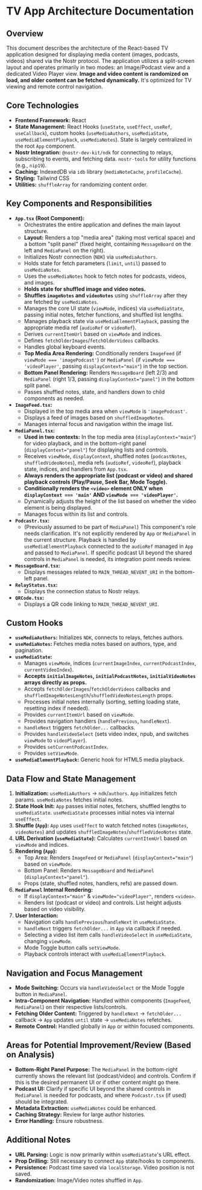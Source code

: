 # TV App Architecture Documentation

## Overview

This document describes the architecture of the React-based TV application designed for displaying media content (images, podcasts, videos) shared via the Nostr protocol. The application utilizes a split-screen layout and operates primarily in two modes: an Image/Podcast view and a dedicated Video Player view. **Image and video content is randomized on load, and older content can be fetched dynamically.** It's optimized for TV viewing and remote control navigation.

## Core Technologies

*   **Frontend Framework:** React
*   **State Management:** React Hooks (`useState`, `useEffect`, `useRef`, `useCallback`), custom hooks (`useMediaAuthors`, `useMediaState`, `useMediaElementPlayback`, `useMediaNotes`). State is largely centralized in the root `App` component.
*   **Nostr Integration:** `@nostr-dev-kit/ndk` for connecting to relays, subscribing to events, and fetching data. `nostr-tools` for utility functions (e.g., `nip19`).
*   **Caching:** IndexedDB via `idb` library (`mediaNoteCache`, `profileCache`).
*   **Styling:** Tailwind CSS
*   **Utilities:** `shuffleArray` for randomizing content order.

## Key Components and Responsibilities

*   **`App.tsx` (Root Component):**
    *   Orchestrates the entire application and defines the main layout structure.
    *   **Layout:** Renders a top "media area" (taking most vertical space) and a bottom "split panel" (fixed height, containing `MessageBoard` on the left and `MediaPanel` on the right).
    *   Initializes Nostr connection (`NDK`) via `useMediaAuthors`.
    *   Holds state for fetch parameters (`limit`, `until`) passed to `useMediaNotes`.
    *   Uses the `useMediaNotes` hook to fetch notes for podcasts, videos, and images.
    *   **Holds state for shuffled image and video notes.**
    *   **Shuffles `imageNotes` and `videoNotes`** using `shuffleArray` after they are fetched by `useMediaNotes`.
    *   Manages the core UI state (`viewMode`, indices) via `useMediaState`, passing initial notes, fetcher functions, and shuffled list lengths.
    *   Manages playback state via `useMediaElementPlayback`, passing the appropriate media ref (`audioRef` or `videoRef`).
    *   Derives `currentItemUrl` based on `viewMode` and indices.
    *   Defines `fetchOlderImages`/`fetchOlderVideos` callbacks.
    *   Handles global keyboard events.
    *   **Top Media Area Rendering:** Conditionally renders `ImageFeed` (if `viewMode === 'imagePodcast'`) or `MediaPanel` (if `viewMode === 'videoPlayer'`, passing `displayContext="main"`) in the top section.
    *   **Bottom Panel Rendering:** Renders `MessageBoard` (left 2/3) and `MediaPanel` (right 1/3, passing `displayContext="panel"`) in the bottom split panel.
    *   Passes shuffled notes, state, and handlers down to child components as needed.
*   **`ImageFeed.tsx`:**
    *   Displayed in the top media area when `viewMode` is `'imagePodcast'`.
    *   Displays a feed of images based on `shuffledImageNotes`.
    *   Manages internal focus and navigation within the image list.
*   **`MediaPanel.tsx`:**
    *   **Used in two contexts:** In the top media area (`displayContext="main"`) for video playback, and in the bottom-right panel (`displayContext="panel"`) for displaying lists and controls.
    *   Receives `viewMode`, `displayContext`, shuffled notes (`podcastNotes`, `shuffledVideoNotes`), media refs (`audioRef`, `videoRef`), playback state, indices, and handlers from `App.tsx`.
    *   **Always renders the appropriate list (podcast or video) and shared playback controls (Play/Pause, Seek Bar, Mode Toggle).**
    *   **Conditionally renders the `<video>` element ONLY when `displayContext === 'main'` AND `viewMode === 'videoPlayer'`.**
    *   Dynamically adjusts the height of the list based on whether the video element is being displayed.
    *   Manages focus within its list and controls.
*   **`Podcastr.tsx`:**
    *   (Previously assumed to be part of `MediaPanel`) This component's role needs clarification. It's not explicitly rendered by `App` or `MediaPanel` in the current structure. Playback is handled by `useMediaElementPlayback` connected to the `audioRef` managed in `App` and passed to `MediaPanel`. If specific podcast UI beyond the shared controls in `MediaPanel` is needed, its integration point needs review.
*   **`MessageBoard.tsx`:**
    *   Displays messages related to `MAIN_THREAD_NEVENT_URI` in the bottom-left panel.
*   **`RelayStatus.tsx`:**
    *   Displays the connection status to Nostr relays.
*   **`QRCode.tsx`:**
    *   Displays a QR code linking to `MAIN_THREAD_NEVENT_URI`.

## Custom Hooks

*   **`useMediaAuthors`:** Initializes `NDK`, connects to relays, fetches authors.
*   **`useMediaNotes`:** Fetches media notes based on authors, type, and pagination.
*   **`useMediaState`:**
    *   Manages `viewMode`, indices (`currentImageIndex`, `currentPodcastIndex`, `currentVideoIndex`).
    *   **Accepts `initialImageNotes`, `initialPodcastNotes`, `initialVideoNotes` arrays directly as props.**
    *   Accepts `fetchOlderImages`/`fetchOlderVideos` callbacks and `shuffledImageNotesLength`/`shuffledVideoNotesLength` props.
    *   Processes initial notes internally (sorting, setting loading state, resetting index if needed).
    *   Provides `currentItemUrl` based on `viewMode`.
    *   Provides navigation handlers (`handlePrevious`, `handleNext`).
    *   `handleNext` triggers `fetchOlder...` callbacks.
    *   Provides `handleVideoSelect` (sets video index, npub, and switches `viewMode` to `videoPlayer`).
    *   Provides `setCurrentPodcastIndex`.
    *   Provides `setViewMode`.
*   **`useMediaElementPlayback`:** Generic hook for HTML5 media playback.

## Data Flow and State Management

1.  **Initialization:** `useMediaAuthors` -> `ndk`/`authors`. `App` initializes fetch params. `useMediaNotes` fetches initial notes.
2.  **State Hook Init:** `App` passes initial notes, fetchers, shuffled lengths to `useMediaState`. `useMediaState` processes initial notes via internal `useEffect`.
3.  **Shuffle (`App`):** `App` uses `useEffect` to watch fetched notes (`imageNotes`, `videoNotes`) and updates `shuffledImageNotes`/`shuffledVideoNotes` state.
4.  **URL Derivation (`useMediaState`):** Calculates `currentItemUrl` based on `viewMode` and indices.
5.  **Rendering (`App`):**
    *   Top Area: Renders `ImageFeed` or `MediaPanel` (`displayContext="main"`) based on `viewMode`.
    *   Bottom Panel: Renders `MessageBoard` and `MediaPanel` (`displayContext="panel"`).
    *   Props (state, shuffled notes, handlers, refs) are passed down.
6.  **`MediaPanel` Internal Rendering:**
    *   If `displayContext="main"` & `viewMode="videoPlayer"`, renders `<video>`.
    *   Renders list (podcast or video) and controls. List height adjusts based on video visibility.
7.  **User Interaction:**
    *   Navigation calls `handlePrevious`/`handleNext` in `useMediaState`.
    *   `handleNext` triggers `fetchOlder...` in `App` via callback if needed.
    *   Selecting a video list item calls `handleVideoSelect` in `useMediaState`, changing `viewMode`.
    *   Mode Toggle button calls `setViewMode`.
    *   Playback controls interact with `useMediaElementPlayback`.

## Navigation and Focus Management

*   **Mode Switching:** Occurs via `handleVideoSelect` or the Mode Toggle button in `MediaPanel`.
*   **Intra-Component Navigation:** Handled within components (`ImageFeed`, `MediaPanel`) on their respective lists/controls.
*   **Fetching Older Content:** Triggered by `handleNext` -> `fetchOlder...` callback -> `App` updates `until` state -> `useMediaNotes` refetches.
*   **Remote Control:** Handled globally in `App` or within focused components.

## Areas for Potential Improvement/Review (Based on Analysis)

*   **Bottom-Right Panel Purpose:** The `MediaPanel` in the bottom-right currently shows the relevant list (podcast/video) and controls. Confirm if this is the desired permanent UI or if other content might go there.
*   **Podcast UI:** Clarify if specific UI beyond the shared controls in `MediaPanel` is needed for podcasts, and where `Podcastr.tsx` (if used) should be integrated.
*   **Metadata Extraction:** `useMediaNotes` could be enhanced.
*   **Caching Strategy:** Review for large author histories.
*   **Error Handling:** Ensure robustness.

## Additional Notes

*   **URL Parsing:** Logic is now primarily within `useMediaState`'s URL effect.
*   **Prop Drilling:** Still necessary to connect `App` state/hooks to components.
*   **Persistence:** Podcast time saved via `localStorage`. Video position is not saved.
*   **Randomization:** Image/Video notes shuffled in `App`. 